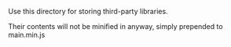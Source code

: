Use this directory for storing third-party libraries.

Their contents will not be minified in anyway, simply prepended to main.min.js